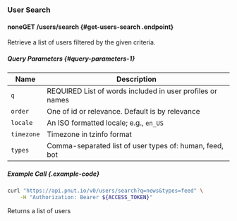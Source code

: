 ### User Search




#### <span class="endpoint-meta"><i class="fa fa-unlock" aria-hidden="true"></i> none</span><span class="method method-get">GET</span> /users/search [<i class="fa fa-paragraph" aria-hidden="true"></i>](#get-users-search) {#get-users-search .endpoint}

Retrieve a list of users filtered by the given criteria.

##### Query Parameters [<i class="fa fa-paragraph" aria-hidden="true"></i>](#query-parameters-1) {#query-parameters-1}

Name|Description
-|-
`q`|REQUIRED List of words included in user profiles or names
`order`|One of id or relevance. Default is by relevance
`locale`|An ISO formatted locale; e.g., `en_US`
`timezone`|Timezone in tzinfo format
`types`|Comma-separated list of user types of: human, feed, bot

##### Example Call {.example-code}

```bash
curl "https://api.pnut.io/v0/users/search?q=news&types=feed" \
    -H "Authorization: Bearer ${ACCESS_TOKEN}"
```

Returns a list of users

```json

```